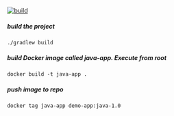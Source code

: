 [![build](https://github.com/agriii927/github-actions-for-java-demoapp/actions/workflows/ci.yml/badge.svg)](https://github.com/agriii927/github-actions-for-java-demoapp/actions/workflows/ci.yml)
##### build the project

    ./gradlew build

##### build Docker image called java-app. Execute from root

    docker build -t java-app .
    
##### push image to repo 

    docker tag java-app demo-app:java-1.0
    

